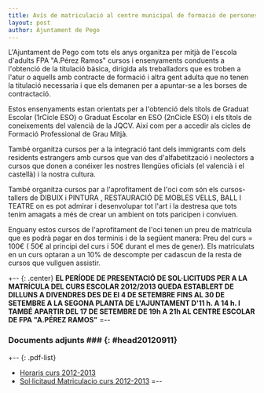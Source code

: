 ```yaml
---
title: Avís de matriculació al centre municipal de formació de persones adultes "A. Pérez Ramos"
layout: post
author: Ajuntament de Pego
---
```

L'Ajuntament de Pego com tots els anys organitza per mitjà de l'escola d'adults FPA "A.Pérez Ramos" cursos i ensenyaments conduents a l'obtenció de la titulació bàsica, dirigida als treballadors que es troben a l'atur o aquells amb contracte de formació i altra gent adulta que no tenen la titulació necessaria i que els demanen per a apuntar-se a les borses de contractació.

Estos ensenyaments estan orientats per a l'obtenció dels títols de Graduat Escolar (1rCicle ESO) o Graduat Escolar en ESO (2nCicle ESO) i els títols de coneixements del valencià de la JQCV. Així com per a accedir als cicles de Formació Professional de Grau Mitjà.

També organitza cursos per a la integració tant dels immigrants com dels residents estrangers amb cursos que van des d'alfabetització i neolectors a cursos que donen a conéixer les nostres llengües oficials (el valencià i el castellà) i  la nostra cultura.

També organitza cursos par a l'aprofitament de l'oci com són els cursos-tallers de DIBUIX i PINTURA , RESTAURACIÓ DE MOBLES VELLS, BALL I TEATRE on es pot admirar i  desenvolupar tot l'art i la destresa que tots tenim amagats a més de crear un ambient on tots paricipen i conviuen. 

Enguany estos cursos de l'aprofitament de l'oci tenen un preu de matrícula que es podrà pagar en dos terminis i de la següent manera: Preu del curs = 100€ ( 50€ al principi del curs  i 50€ durant el mes de gener). Els matriculats en un curs optaran a un 10% de descompte per cadascun de la resta de cursos que vullguen assistir.

+-- {: .center}
**EL PERÍODE DE PRESENTACIÓ DE SOL·LICITUDS PER A LA MATRÍCULA DEL CURS ESCOLAR 2012/2013 QUEDA ESTABLERT DE DILLUNS A DIVENDRES DES DE El 4 DE SETEMBRE FINS AL 30 DE SETEMBRE A LA SEGONA PLANTA DE L'AJUNTAMENT D'11 h. A 14 h. I TAMBÉ APARTIR DEL 17 DE SETEMBRE DE 19h A 21h AL CENTRE ESCOLAR DE FPA  "A.PÉREZ RAMOS"**
=--

### Documents adjunts ### {: #head20120911}

+-- {: .pdf-list}
* [Horaris curs 2012-2013](/pdf/educacio/HorariFPA_2012_2013.pdf)
* [Sol·licitaud Matriculacio curs 2012-2013](/pdf/educacio/Solicitud_2012-2013.pdf)
=--